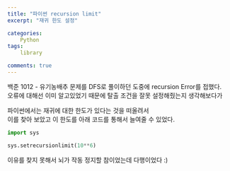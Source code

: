 ```yaml
---
title: "파이썬 recursion limit"
excerpt: "재귀 한도 설정"

categories:
    Python
tags: 
    library

comments: true
---
```

백준 1012 - 유기농배추 문제를 DFS로 풀이하던 도중에 recursion Error를 접했다.  
오류에 대해선 이미 알고있었기 때문에 탈출 조건을 잘못 설정해줬는지 생각해보다가  

파이썬에서는 재귀에 대한 한도가 있다는 것을 떠올려서  
이를 찾아 보았고 이 한도를 아래 코드를 통해서 늘여줄 수 있었다.  
```python
import sys

sys.setrecursionlimit(10**6)

```  
이유를 찾지 못해서 뇌가 작동 정지할 참이었는데 다행이었다 :)
